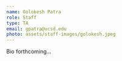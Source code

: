 ```yaml
---
name: Golokesh Patra
role: Staff
type: TA
email: gpatra@ucsd.edu
photo: assets/staff-images/golokesh.jpeg
---
```

Bio forthcoming... 